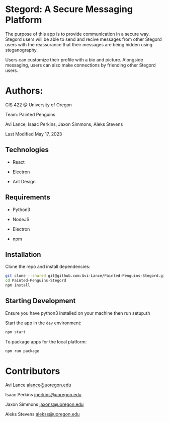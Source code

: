# Stegord: A Secure Messaging Platform

The purpose of this app is to provide communication in a secure way. Stegord users will be able to send and recive messages from other Stegord users with the reassurance that their messages are being hidden using steganography.

Users can customize their profile with a bio and picture. Alongside messaging, users can also make connections by friending other Stegord users.


# Authors:

CIS 422 @ University of Oregon

Team: Painted Penguins

Avi Lance, Isaac Perkins, Jaxon Simmons, Aleks Stevens

Last Modified May 17, 2023


## Technologies

* React

* Electron

* Ant Design


## Requirements

* Python3

* NodeJS

* Electron

* npm


## Installation

Clone the repo and install dependencies:

```bash
git clone --shared git@github.com:Avi-Lance/Painted-Penguins-Stegord.git
cd Painted-Penguins-Stegord
npm install
```

## Starting Development

Ensure you have python3 installed on your machine then run setup.sh

Start the app in the `dev` environment:

```bash
npm start
```

To package apps for the local platform:

```bash
npm run package
```


# Contributors

Avi Lance <alance@uoregon.edu>

Isaac Perkins <iperkins@uoregon.edu>

Jaxon Simmons <jaxons@uoregon.edu>

Aleks Stevens <alekss@uoregon.edu>
